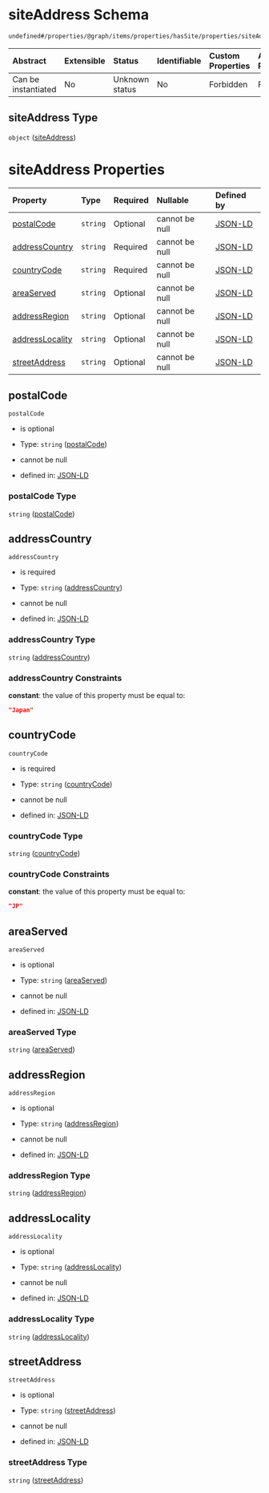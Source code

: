 # siteAddress Schema

```txt
undefined#/properties/@graph/items/properties/hasSite/properties/siteAddress
```



| Abstract            | Extensible | Status         | Identifiable | Custom Properties | Additional Properties | Access Restrictions | Defined In                                                                     |
| :------------------ | :--------- | :------------- | :----------- | :---------------- | :-------------------- | :------------------ | :----------------------------------------------------------------------------- |
| Can be instantiated | No         | Unknown status | No           | Forbidden         | Forbidden             | none                | [ndl-isil.schema.json*](../../out/ndl-isil.schema.json "open original schema") |

## siteAddress Type

`object` ([siteAddress](ndl-isil-properties-json-ld-graph-organization-properties-hassite-properties-siteaddress.md))

# siteAddress Properties

| Property                            | Type     | Required | Nullable       | Defined by                                                                                                                                                                                                                                  |
| :---------------------------------- | :------- | :------- | :------------- | :------------------------------------------------------------------------------------------------------------------------------------------------------------------------------------------------------------------------------------------ |
| [postalCode](#postalcode)           | `string` | Optional | cannot be null | [JSON-LD](ndl-isil-properties-json-ld-graph-organization-properties-hassite-properties-siteaddress-properties-postalcode.md "undefined#/properties/@graph/items/properties/hasSite/properties/siteAddress/properties/postalCode")           |
| [addressCountry](#addresscountry)   | `string` | Required | cannot be null | [JSON-LD](ndl-isil-properties-json-ld-graph-organization-properties-hassite-properties-siteaddress-properties-addresscountry.md "undefined#/properties/@graph/items/properties/hasSite/properties/siteAddress/properties/addressCountry")   |
| [countryCode](#countrycode)         | `string` | Required | cannot be null | [JSON-LD](ndl-isil-properties-json-ld-graph-organization-properties-hassite-properties-siteaddress-properties-countrycode.md "undefined#/properties/@graph/items/properties/hasSite/properties/siteAddress/properties/countryCode")         |
| [areaServed](#areaserved)           | `string` | Optional | cannot be null | [JSON-LD](ndl-isil-properties-json-ld-graph-organization-properties-hassite-properties-siteaddress-properties-areaserved.md "undefined#/properties/@graph/items/properties/hasSite/properties/siteAddress/properties/areaServed")           |
| [addressRegion](#addressregion)     | `string` | Optional | cannot be null | [JSON-LD](ndl-isil-properties-json-ld-graph-organization-properties-hassite-properties-siteaddress-properties-addressregion.md "undefined#/properties/@graph/items/properties/hasSite/properties/siteAddress/properties/addressRegion")     |
| [addressLocality](#addresslocality) | `string` | Optional | cannot be null | [JSON-LD](ndl-isil-properties-json-ld-graph-organization-properties-hassite-properties-siteaddress-properties-addresslocality.md "undefined#/properties/@graph/items/properties/hasSite/properties/siteAddress/properties/addressLocality") |
| [streetAddress](#streetaddress)     | `string` | Optional | cannot be null | [JSON-LD](ndl-isil-properties-json-ld-graph-organization-properties-hassite-properties-siteaddress-properties-streetaddress.md "undefined#/properties/@graph/items/properties/hasSite/properties/siteAddress/properties/streetAddress")     |

## postalCode



`postalCode`

*   is optional

*   Type: `string` ([postalCode](ndl-isil-properties-json-ld-graph-organization-properties-hassite-properties-siteaddress-properties-postalcode.md))

*   cannot be null

*   defined in: [JSON-LD](ndl-isil-properties-json-ld-graph-organization-properties-hassite-properties-siteaddress-properties-postalcode.md "undefined#/properties/@graph/items/properties/hasSite/properties/siteAddress/properties/postalCode")

### postalCode Type

`string` ([postalCode](ndl-isil-properties-json-ld-graph-organization-properties-hassite-properties-siteaddress-properties-postalcode.md))

## addressCountry



`addressCountry`

*   is required

*   Type: `string` ([addressCountry](ndl-isil-properties-json-ld-graph-organization-properties-hassite-properties-siteaddress-properties-addresscountry.md))

*   cannot be null

*   defined in: [JSON-LD](ndl-isil-properties-json-ld-graph-organization-properties-hassite-properties-siteaddress-properties-addresscountry.md "undefined#/properties/@graph/items/properties/hasSite/properties/siteAddress/properties/addressCountry")

### addressCountry Type

`string` ([addressCountry](ndl-isil-properties-json-ld-graph-organization-properties-hassite-properties-siteaddress-properties-addresscountry.md))

### addressCountry Constraints

**constant**: the value of this property must be equal to:

```json
"Japan"
```

## countryCode



`countryCode`

*   is required

*   Type: `string` ([countryCode](ndl-isil-properties-json-ld-graph-organization-properties-hassite-properties-siteaddress-properties-countrycode.md))

*   cannot be null

*   defined in: [JSON-LD](ndl-isil-properties-json-ld-graph-organization-properties-hassite-properties-siteaddress-properties-countrycode.md "undefined#/properties/@graph/items/properties/hasSite/properties/siteAddress/properties/countryCode")

### countryCode Type

`string` ([countryCode](ndl-isil-properties-json-ld-graph-organization-properties-hassite-properties-siteaddress-properties-countrycode.md))

### countryCode Constraints

**constant**: the value of this property must be equal to:

```json
"JP"
```

## areaServed



`areaServed`

*   is optional

*   Type: `string` ([areaServed](ndl-isil-properties-json-ld-graph-organization-properties-hassite-properties-siteaddress-properties-areaserved.md))

*   cannot be null

*   defined in: [JSON-LD](ndl-isil-properties-json-ld-graph-organization-properties-hassite-properties-siteaddress-properties-areaserved.md "undefined#/properties/@graph/items/properties/hasSite/properties/siteAddress/properties/areaServed")

### areaServed Type

`string` ([areaServed](ndl-isil-properties-json-ld-graph-organization-properties-hassite-properties-siteaddress-properties-areaserved.md))

## addressRegion



`addressRegion`

*   is optional

*   Type: `string` ([addressRegion](ndl-isil-properties-json-ld-graph-organization-properties-hassite-properties-siteaddress-properties-addressregion.md))

*   cannot be null

*   defined in: [JSON-LD](ndl-isil-properties-json-ld-graph-organization-properties-hassite-properties-siteaddress-properties-addressregion.md "undefined#/properties/@graph/items/properties/hasSite/properties/siteAddress/properties/addressRegion")

### addressRegion Type

`string` ([addressRegion](ndl-isil-properties-json-ld-graph-organization-properties-hassite-properties-siteaddress-properties-addressregion.md))

## addressLocality



`addressLocality`

*   is optional

*   Type: `string` ([addressLocality](ndl-isil-properties-json-ld-graph-organization-properties-hassite-properties-siteaddress-properties-addresslocality.md))

*   cannot be null

*   defined in: [JSON-LD](ndl-isil-properties-json-ld-graph-organization-properties-hassite-properties-siteaddress-properties-addresslocality.md "undefined#/properties/@graph/items/properties/hasSite/properties/siteAddress/properties/addressLocality")

### addressLocality Type

`string` ([addressLocality](ndl-isil-properties-json-ld-graph-organization-properties-hassite-properties-siteaddress-properties-addresslocality.md))

## streetAddress



`streetAddress`

*   is optional

*   Type: `string` ([streetAddress](ndl-isil-properties-json-ld-graph-organization-properties-hassite-properties-siteaddress-properties-streetaddress.md))

*   cannot be null

*   defined in: [JSON-LD](ndl-isil-properties-json-ld-graph-organization-properties-hassite-properties-siteaddress-properties-streetaddress.md "undefined#/properties/@graph/items/properties/hasSite/properties/siteAddress/properties/streetAddress")

### streetAddress Type

`string` ([streetAddress](ndl-isil-properties-json-ld-graph-organization-properties-hassite-properties-siteaddress-properties-streetaddress.md))
